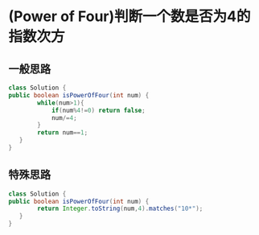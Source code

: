# (Power of Four)判断一个数是否为4的指数次方
## 一般思路
```java
class Solution {
public boolean isPowerOfFour(int num) {
        while(num>1){
            if(num%4!=0) return false;
            num/=4;
        }
        return num==1;
   }
}
```

## 特殊思路
```java
class Solution {
public boolean isPowerOfFour(int num) {
        return Integer.toString(num,4).matches("10*");
   }
}
```
